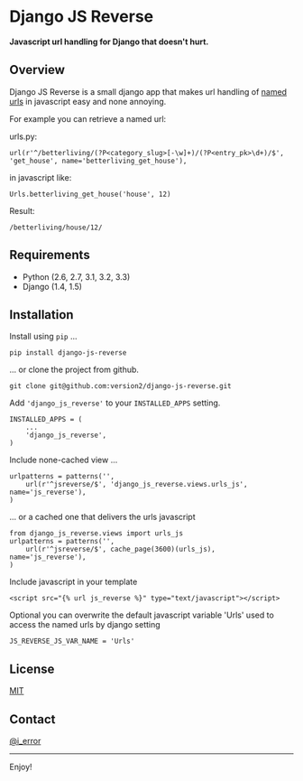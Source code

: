 Django JS Reverse
=================

**Javascript url handling for Django that doesn't hurt.**

## Overview

Django JS Reverse is a small django app that makes url handling of [named urls](https://docs.djangoproject.com/en/dev/topics/http/urls/#naming-url-patterns) in javascript easy and none annoying.

For example you can retrieve a named url:

urls.py:

    url(r'^/betterliving/(?P<category_slug>[-\w]+)/(?P<entry_pk>\d+)/$', 'get_house', name='betterliving_get_house'),

in javascript like:

    Urls.betterliving_get_house('house', 12)

Result:

    /betterliving/house/12/


## Requirements

* Python (2.6, 2.7, 3.1, 3.2, 3.3)
* Django (1.4, 1.5)

## Installation

Install using `pip` ...

    pip install django-js-reverse

... or clone the project from github.

    git clone git@github.com:version2/django-js-reverse.git

Add `'django_js_reverse'` to your `INSTALLED_APPS` setting.

    INSTALLED_APPS = (
        ...
        'django_js_reverse',        
    )

Include none-cached view ...

    urlpatterns = patterns('',
        url(r'^jsreverse/$', 'django_js_reverse.views.urls_js', name='js_reverse'),
    )

... or a cached one that delivers the urls javascript

    from django_js_reverse.views import urls_js
    urlpatterns = patterns('',
        url(r'^jsreverse/$', cache_page(3600)(urls_js), name='js_reverse'),
    )
    
Include javascript in your template

    <script src="{% url js_reverse %}" type="text/javascript"></script>

Optional you can overwrite the default javascript variable 'Urls' used to access the named urls by django setting

    JS_REVERSE_JS_VAR_NAME = 'Urls'


## License

[MIT](https://raw.github.com/version2/django-js-reverse/development/LICENSE)

## Contact

[@i_error](https://twitter.com/i_error)

---
Enjoy!
